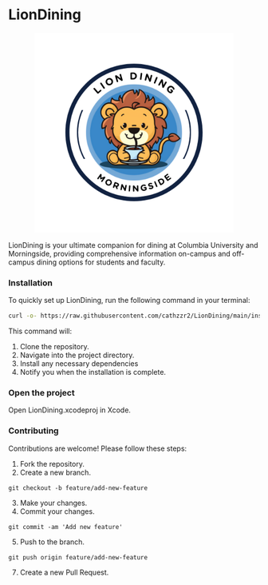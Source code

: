 # LionDining
<p align="center">
  <img src="https://raw.githubusercontent.com/cathzzr2/LionDining/main/Assets/logo-sample.png" width="400" height="400" alt="Logo">
</p>
LionDining is your ultimate companion for dining at Columbia University and Morningside, providing comprehensive information on-campus and off-campus dining options for students and faculty.

### Installation
To quickly set up LionDining, run the following command in your terminal:
```bash
curl -o- https://raw.githubusercontent.com/cathzzr2/LionDining/main/install.sh | bash
```
This command will:
1. Clone the repository.
2. Navigate into the project directory.
3. Install any necessary dependencies
4. Notify you when the installation is complete.

### Open the project

Open LionDining.xcodeproj in Xcode.

### Contributing

Contributions are welcome! Please follow these steps:

1. Fork the repository.
2. Create a new branch.
```
git checkout -b feature/add-new-feature
```
3. Make your changes.
4. Commit your changes.
```
git commit -am 'Add new feature'
```
5. Push to the branch.
```
git push origin feature/add-new-feature
```
7. Create a new Pull Request.


